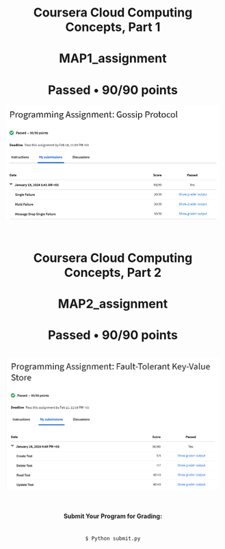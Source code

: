 
<div align="center"><div>

#  Coursera Cloud Computing Concepts, Part 1 
# MAP1_assignment
# Passed  •  90/90 points
<div align="center">
<img align="center" width="500" src="images/map1.png">
  <div>
<br>
<br>

#  Coursera Cloud Computing Concepts, Part 2 
# MAP2_assignment
# Passed  •  90/90 points
<br>
<div align="center">
<img align="center" width="500" src="images/map2.png">
<div>
<br>
<br>

#### Submit Your Program for Grading:

```bat

$ Python submit.py

```
<br>
<br>
